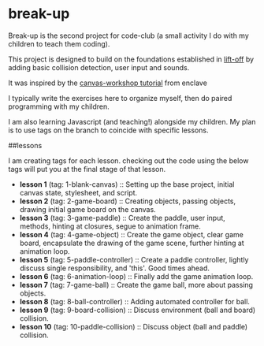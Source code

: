 # break-up

Break-up is the second project for code-club (a small activity I do with my children to teach them coding).

This project is designed to build on the foundations established in [lift-off](https://github.com/sonnyg/lift-off)
by adding basic collision detection, user input and sounds.

It was inspired by the [canvas-workshop tutorial](https://github.com/end3r/Gamedev-Canvas-workshop) from enclave

I typically write the exercises here to organize myself, then do paired programming with my children.

I am also learning Javascript (and teaching!) alongside my children. My plan is to use tags on the branch to coincide with specific lessons.

##lessons

I am creating tags for each lesson. checking out the code using the below tags will put you at the final stage of that lesson.

- **lesson 1** (tag: 1-blank-canvas) :: Setting up the base project, initial canvas state, stylesheet, and script.
- **lesson 2** (tag: 2-game-board) :: Creating objects, passing objects, drawing initial game board on the canvas.
- **lesson 3** (tag: 3-game-paddle) :: Create the paddle, user input, methods, hinting at closures, segue to animation frame.
- **lesson 4** (tag: 4-game-object) :: Create the game object, clear game board, encapsulate the drawing of the game scene, further hinting at animation loop.
- **lesson 5** (tag: 5-paddle-controller) :: Create a paddle controller, lightly discuss single responsibility, and 'this'. Good times ahead.
- **lesson 6** (tag: 6-animation-loop) :: Finally add the game animation loop.
- **lesson 7** (tag: 7-game-ball) :: Create the game ball, more about passing objects.
- **lesson 8** (tag: 8-ball-controller) :: Adding automated controller for ball.
- **lesson 9** (tag: 9-board-collision) :: Discuss environment (ball and board) collision.
- **lesson 10** (tag: 10-paddle-collision) :: Discuss object (ball and paddle) collision.
